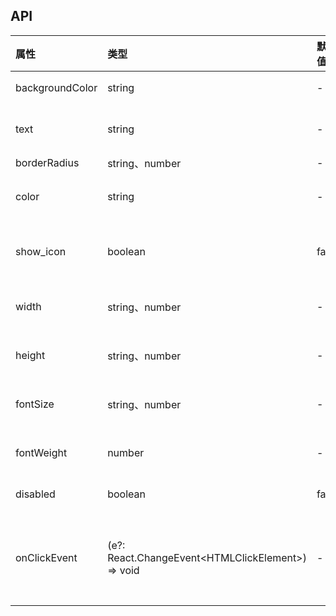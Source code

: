 ## API

| 属性               | 类型              | 默认值   | 说明                                                  |
| :-----------     | :------          | :------- | :---------------------------------------------------- |
| backgroundColor  | string           | -        | 背景色                                                    |
| text             | string           | -        | 按钮内文字                                                    |
| borderRadius     | string、number    | -        | 圆角                                                   |
| color            | string            | -        | 按钮文字颜色                                                   |
| show_icon        | boolean           | false        | 是否显示按钮icon                                                   |
| width            | string、number    | -        | 输入框框度                                                   |
| height           | string、number    | -        | 输入框高度                                                   |
| fontSize         | string、number    | -        | 按钮文字大小                                                   |
| fontWeight       | number             | -        | 按钮文字粗细                                                   |
| disabled         | boolean           | false    | 是否禁用                                                  |
| onClickEvent     | (e?: React.ChangeEvent&lt;HTMLClickElement&gt;) => void | -  | 输入框变化时的回调函数  |